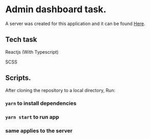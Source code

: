 # Admin dashboard task.

A server was created for this application and it can be found [Here](https://github.com/oyejideoyetunji/lendsqr-server).

## Tech task

Reactjs (With Typescript)

SCSS

## Scripts.

After cloning the repository to a local directory, Run:

### `yarn` to install dependencies

### `yarn start` to run app

### same applies to the server


